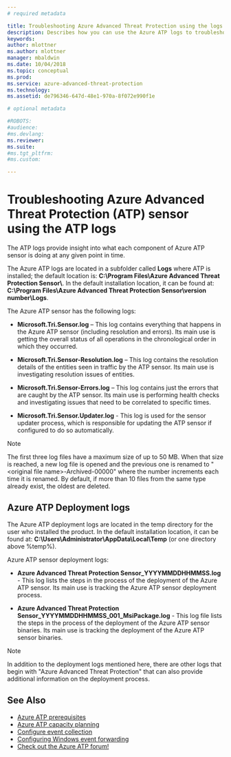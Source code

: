 ```yaml
---
# required metadata

title: Troubleshooting Azure Advanced Threat Protection using the logs | Microsoft Docs
description: Describes how you can use the Azure ATP logs to troubleshoot issues
keywords:
author: mlottner
ms.author: mlottner
manager: mbaldwin
ms.date: 10/04/2018
ms.topic: conceptual
ms.prod:
ms.service: azure-advanced-threat-protection
ms.technology:
ms.assetid: de796346-647d-48e1-970a-8f072e990f1e

# optional metadata

#ROBOTS:
#audience:
#ms.devlang:
ms.reviewer: 
ms.suite: 
#ms.tgt_pltfrm:
#ms.custom:

---
```




# Troubleshooting Azure Advanced Threat Protection (ATP) sensor using the ATP logs
The ATP logs provide insight into what each component of Azure ATP sensor is doing at any given point in time.


The Azure ATP logs are located in a subfolder called **Logs** where ATP is installed; the default location is: **C:\Program Files\Azure Advanced Threat Protection Sensor\\**. In the default installation location, it can be found at: **C:\Program Files\Azure Advanced Threat Protection Sensor\version number\Logs**.

The Azure ATP sensor has the following logs:

-   **Microsoft.Tri.Sensor.log** – This log contains everything that happens in the Azure ATP sensor (including resolution and errors). Its main use is getting the overall status of all operations in the chronological order in which they occurred.

-   **Microsoft.Tri.Sensor-Resolution.log** – This log contains the resolution details of the entities seen in traffic by the ATP sensor. Its main use is investigating resolution issues of entities.

-   **Microsoft.Tri.Sensor-Errors.log** – This log contains just the errors that are caught by the ATP sensor. Its main use is performing health checks and investigating issues that need to be correlated to specific times.

-	**Microsoft.Tri.Sensor.Updater.log** - This log is used for the sensor updater process, which is responsible for updating the ATP sensor if configured to do so automatically. 


> [!NOTE]
> The first three log files have a maximum size of up to 50 MB. When that size is reached, a new log file is opened and the previous one is renamed to "&lt;original file name&gt;-Archived-00000" where the number increments each time it is renamed. By default, if more than 10 files from the same type already exist, the oldest are deleted.

## Azure ATP Deployment logs
The Azure ATP deployment logs are located in the temp directory for the user who installed the product. In the default installation location, it can be found at: **C:\Users\Administrator\AppData\Local\Temp** (or one directory above %temp%).

Azure ATP sensor deployment logs:

-   **Azure Advanced Threat Protection Sensor_YYYYMMDDHHMMSS.log** - This log lists the steps in the process of the deployment of the Azure ATP sensor. Its main use is tracking the Azure ATP sensor deployment process.

-   **Azure Advanced Threat Protection Sensor_YYYYMMDDHHMMSS_001_MsiPackage.log** - This log file lists the steps in the process of the deployment of the Azure ATP sensor binaries. Its main use is tracking the deployment of the Azure ATP sensor binaries.


> [!NOTE] 
> In addition to the deployment logs mentioned here, there are other logs that begin with "Azure Advanced Threat Protection" that can also provide additional information on the deployment process.


## See Also
- [Azure ATP prerequisites](atp-prerequisites.md)
- [Azure ATP capacity planning](atp-capacity-planning.md)
- [Configure event collection](configure-event-collection.md)
- [Configuring Windows event forwarding](configure-event-forwarding.md)
- [Check out the Azure ATP forum!](https://aka.ms/azureatpcommunity)